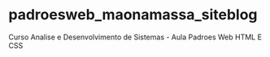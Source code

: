 # padroesweb_maonamassa_siteblog
Curso Analise e Desenvolvimento de Sistemas - Aula Padroes Web HTML E CSS 

